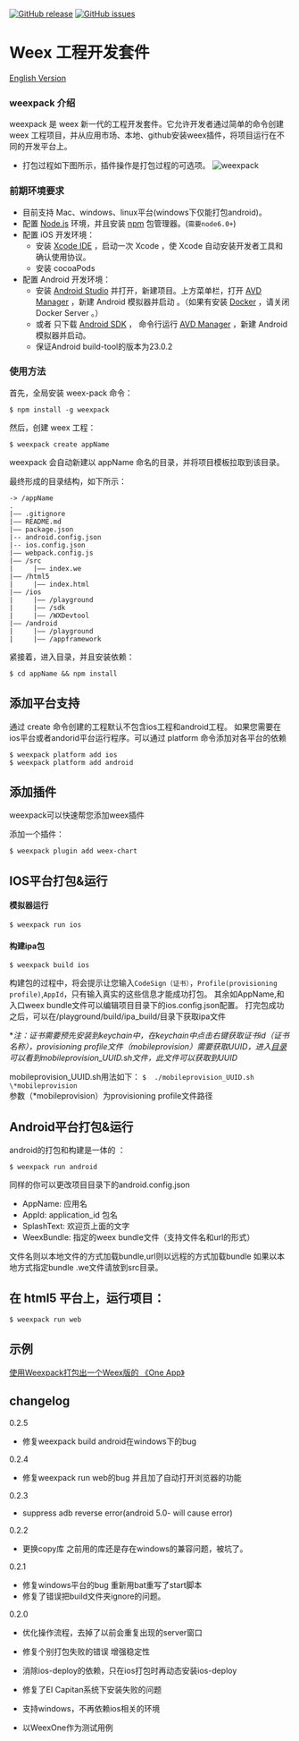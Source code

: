 [![GitHub release](https://img.shields.io/github/release/weexteam/weex-pack.svg)](https://github.com/weexteam/weex-pack/releases)  [![GitHub issues](https://img.shields.io/github/issues/weexteam/weex-pack.svg)](https://github.com/weexteam/weex-pack/issues)
# Weex 工程开发套件

[English Version](./README.en.md)

### weexpack 介绍
weexpack 是 weex 新一代的工程开发套件。它允许开发者通过简单的命令创建 weex 工程项目，并从应用市场、本地、github安装weex插件，将项目运行在不同的开发平台上。

* 打包过程如下图所示，插件操作是打包过程的可选项。
![weexpack](https://img.alicdn.com/tps/TB1vphePXXXXXctapXXXXXXXXXX-465-371.png)

### 前期环境要求

 - 目前支持 Mac、windows、linux平台(windows下仅能打包android)。
 - 配置 [Node.js][1] 环境，并且安装 [npm][2] 包管理器。(`需要node6.0+`)
 - 配置 iOS 开发环境：
     - 安装 [Xcode IDE][3] ，启动一次 Xcode ，使 Xcode 自动安装开发者工具和确认使用协议。
     - 安装 cocoaPods
 - 配置 Android 开发环境：
    - 安装 [Android Studio][4] 并打开，新建项目。上方菜单栏，打开 [AVD Manager][5] ，新建 Android 模拟器并启动 。（如果有安装 [Docker][6] ，请关闭 Docker Server 。）
    - 或者 只下载 [Android SDK][7] ， 命令行运行 [AVD Manager][8] ，新建 Android 模拟器并启动。
    - 保证Android build-tool的版本为23.0.2

### 使用方法

首先，全局安装 weex-pack 命令：

    $ npm install -g weexpack

然后，创建 weex 工程：

    $ weexpack create appName

weexpack 会自动新建以 appName 命名的目录，并将项目模板拉取到该目录。

最终形成的目录结构，如下所示：

    -> /appName
    .
    |—— .gitignore
    |—— README.md
    |—— package.json
    |-- android.config.json
    |-- ios.config.json
    |—— webpack.config.js
    |—— /src
    |     |—— index.we
    |—— /html5
    |     |—— index.html
    |—— /ios
    |     |—— /playground
    |     |—— /sdk
    |     |—— /WXDevtool
    |—— /android
    |     |—— /playground
    |     |—— /appframework

紧接着，进入目录，并且安装依赖：

    $ cd appName && npm install


## 添加平台支持

通过 create 命令创建的工程默认不包含ios工程和android工程。 如果您需要在ios平台或者andorid平台运行程序。可以通过 platform 命令添加对各平台的依赖

    $ weexpack platform add ios
    $ weexpack platform add android
    
    
## 添加插件
    
 weexpack可以快速帮您添加weex插件
 
 添加一个插件： 
 
    $ weexpack plugin add weex-chart
    



## IOS平台打包&运行

#### 模拟器运行
    $ weexpack run ios
#### 构建ipa包
    $ weexpack build ios

构建包的过程中，将会提示让您输入`CodeSign（证书）`，`Profile(provisioning profile)`,`AppId`，只有输入真实的这些信息才能成功打包。
其余如AppName,和入口weex bundle文件可以编辑项目目录下的ios.config.json配置。
打完包成功之后，可以在/playground/build/ipa_build/目录下获取ipa文件

**注：证书需要预先安装到keychain中，在keychain中点击右键获取证书id（证书名称），provisioning profile文件（*mobileprovision）需要获取UUID，进入[目录](https://github.com/weexteam/weex-pack/tree/dev/generator/platforms/templates) 可以看到mobileprovision_UUID.sh文件，此文件可以获取到UUID**

mobileprovision_UUID.sh用法如下：
`$  ./mobileprovision_UUID.sh   \*mobileprovision`  
参数（\*mobileprovision）为provisioning profile文件路径

## Android平台打包&运行
android的打包和构建是一体的 ：

    $ weexpack run android

同样的你可以更改项目目录下的android.config.json

* AppName: 应用名
* AppId: application_id 包名
* SplashText: 欢迎页上面的文字
* WeexBundle: 指定的weex bundle文件（支持文件名和url的形式）


文件名则以本地文件的方式加载bundle,url则以远程的方式加载bundle
如果以本地方式指定bundle  .we文件请放到src目录。


## 在 html5 平台上，运行项目：

    $ weexpack run web

## 示例
[使用Weexpack打包出一个Weex版的 《One App》](https://github.com/weexteam/weex-pack/wiki/Create-Weex-One-App-with-Weexpack)


## changelog

0.2.5  
* 修复weexpack build android在windows下的bug

0.2.4
* 修复weexpack run web的bug 并且加了自动打开浏览器的功能

0.2.3
* suppress adb reverse error(android 5.0- will cause error)

0.2.2
* 更换copy库 之前用的库还是存在windows的兼容问题，被坑了。

0.2.1
* 修复windows平台的bug 重新用bat重写了start脚本
* 修复了错误把build文件夹ignore的问题。

0.2.0
* 优化操作流程，去掉了以前会重复出现的server窗口
* 修复个别打包失败的错误 增强稳定性
* 消除ios-deploy的依赖，只在ios打包时再动态安装ios-deploy
* 修复了EI Capitan系统下安装失败的问题
* 支持windows，不再依赖ios相关的环境
* 以WeexOne作为测试用例


  [1]: https://nodejs.org/
  [2]: https://www.npmjs.com/
  [3]: https://itunes.apple.com/us/app/xcode/id497799835?mt=12
  [4]: https://developer.android.com/studio/install.html
  [5]: https://developer.android.com/studio/run/managing-avds.html
  [6]: https://www.docker.com/
  [7]: https://developer.android.com/studio/releases/sdk-tools.html
  [8]: https://developer.android.com/studio/run/managing-avds.html



